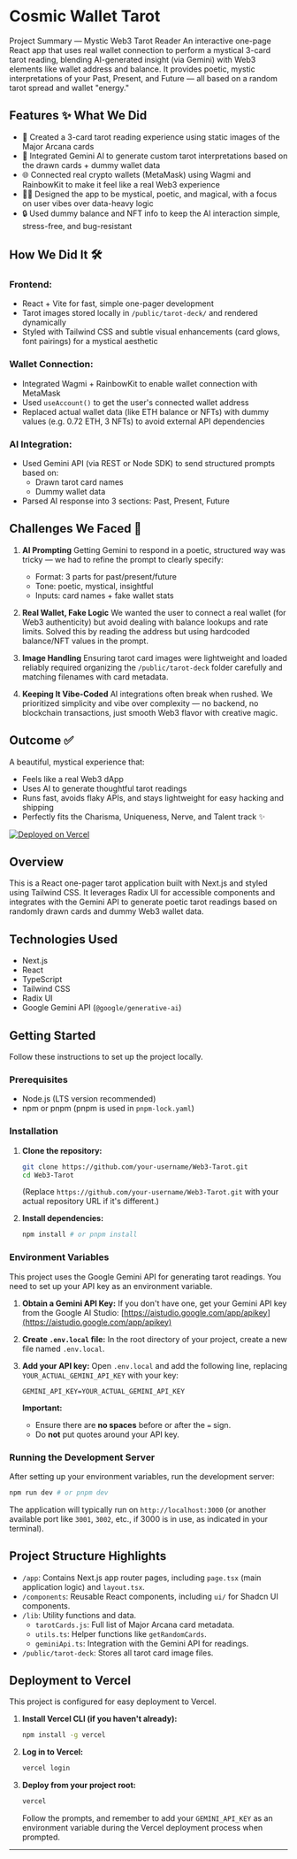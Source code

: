 # Cosmic Wallet Tarot

Project Summary — Mystic Web3 Tarot Reader
An interactive one-page React app that uses real wallet connection to perform a mystical 3-card tarot reading, blending AI-generated insight (via Gemini) with Web3 elements like wallet address and balance. It provides poetic, mystic interpretations of your Past, Present, and Future — all based on a random tarot spread and wallet "energy."

## Features ✨ What We Did

*   🎴 Created a 3-card tarot reading experience using static images of the Major Arcana cards
*   🤖 Integrated Gemini AI to generate custom tarot interpretations based on the drawn cards + dummy wallet data
*   🌐 Connected real crypto wallets (MetaMask) using Wagmi and RainbowKit to make it feel like a real Web3 experience
*   🧙‍♂️ Designed the app to be mystical, poetic, and magical, with a focus on user vibes over data-heavy logic
*   🔒 Used dummy balance and NFT info to keep the AI interaction simple, stress-free, and bug-resistant

## How We Did It 🛠️

### Frontend:
*   React + Vite for fast, simple one-pager development
*   Tarot images stored locally in `/public/tarot-deck/` and rendered dynamically
*   Styled with Tailwind CSS and subtle visual enhancements (card glows, font pairings) for a mystical aesthetic

### Wallet Connection:
*   Integrated Wagmi + RainbowKit to enable wallet connection with MetaMask
*   Used `useAccount()` to get the user's connected wallet address
*   Replaced actual wallet data (like ETH balance or NFTs) with dummy values (e.g. 0.72 ETH, 3 NFTs) to avoid external API dependencies

### AI Integration:
*   Used Gemini API (via REST or Node SDK) to send structured prompts based on:
    *   Drawn tarot card names
    *   Dummy wallet data
*   Parsed AI response into 3 sections: Past, Present, Future

## Challenges We Faced 🚧

1.  **AI Prompting**
    Getting Gemini to respond in a poetic, structured way was tricky — we had to refine the prompt to clearly specify:
    *   Format: 3 parts for past/present/future
    *   Tone: poetic, mystical, insightful
    *   Inputs: card names + fake wallet stats

2.  **Real Wallet, Fake Logic**
    We wanted the user to connect a real wallet (for Web3 authenticity) but avoid dealing with balance lookups and rate limits.
    Solved this by reading the address but using hardcoded balance/NFT values in the prompt.

3.  **Image Handling**
    Ensuring tarot card images were lightweight and loaded reliably required organizing the `/public/tarot-deck` folder carefully and matching filenames with card metadata.

4.  **Keeping It Vibe-Coded**
    AI integrations often break when rushed. We prioritized simplicity and vibe over complexity — no backend, no blockchain transactions, just smooth Web3 flavor with creative magic.

## Outcome ✅

A beautiful, mystical experience that:
*   Feels like a real Web3 dApp
*   Uses AI to generate thoughtful tarot readings
*   Runs fast, avoids flaky APIs, and stays lightweight for easy hacking and shipping
*   Perfectly fits the Charisma, Uniqueness, Nerve, and Talent track ✨

[![Deployed on Vercel](https://img.shields.io/badge/Deployed%20on-Vercel-black?style=for-the-badge&logo=vercel)](YOUR_VERCEL_DEPLOYMENT_URL) <!-- Update this URL after deployment -->

## Overview

This is a React one-pager tarot application built with Next.js and styled using Tailwind CSS. It leverages Radix UI for accessible components and integrates with the Gemini API to generate poetic tarot readings based on randomly drawn cards and dummy Web3 wallet data.

## Technologies Used

*   Next.js
*   React
*   TypeScript
*   Tailwind CSS
*   Radix UI
*   Google Gemini API (`@google/generative-ai`)

## Getting Started

Follow these instructions to set up the project locally.

### Prerequisites

*   Node.js (LTS version recommended)
*   npm or pnpm (pnpm is used in `pnpm-lock.yaml`)

### Installation

1.  **Clone the repository:**
    ```bash
    git clone https://github.com/your-username/Web3-Tarot.git
    cd Web3-Tarot
    ```
    (Replace `https://github.com/your-username/Web3-Tarot.git` with your actual repository URL if it's different.)

2.  **Install dependencies:**
    ```bash
    npm install # or pnpm install
    ```

### Environment Variables

This project uses the Google Gemini API for generating tarot readings. You need to set up your API key as an environment variable.

1.  **Obtain a Gemini API Key:**
    If you don't have one, get your Gemini API key from the Google AI Studio: [https://aistudio.google.com/app/apikey](https://aistudio.google.com/app/apikey)

2.  **Create `.env.local` file:**
    In the root directory of your project, create a new file named `.env.local`.

3.  **Add your API key:**
    Open `.env.local` and add the following line, replacing `YOUR_ACTUAL_GEMINI_API_KEY` with your key:
    ```
    GEMINI_API_KEY=YOUR_ACTUAL_GEMINI_API_KEY
    ```
    **Important:**
    *   Ensure there are **no spaces** before or after the `=` sign.
    *   Do **not** put quotes around your API key.

### Running the Development Server

After setting up your environment variables, run the development server:

```bash
npm run dev # or pnpm dev
```

The application will typically run on `http://localhost:3000` (or another available port like `3001`, `3002`, etc., if 3000 is in use, as indicated in your terminal).

## Project Structure Highlights

*   `/app`: Contains Next.js app router pages, including `page.tsx` (main application logic) and `layout.tsx`.
*   `/components`: Reusable React components, including `ui/` for Shadcn UI components.
*   `/lib`: Utility functions and data.
    *   `tarotCards.js`: Full list of Major Arcana card metadata.
    *   `utils.ts`: Helper functions like `getRandomCards`.
    *   `geminiApi.ts`: Integration with the Gemini API for readings.
*   `/public/tarot-deck`: Stores all tarot card image files.

## Deployment to Vercel

This project is configured for easy deployment to Vercel.

1.  **Install Vercel CLI (if you haven't already):**
    ```bash
    npm install -g vercel
    ```

2.  **Log in to Vercel:**
    ```bash
    vercel login
    ```

3.  **Deploy from your project root:**
    ```bash
    vercel
    ```
    Follow the prompts, and remember to add your `GEMINI_API_KEY` as an environment variable during the Vercel deployment process when prompted.

---